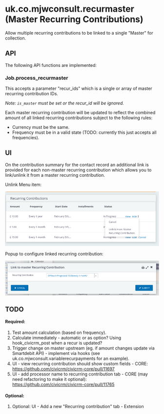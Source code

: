 # uk.co.mjwconsult.recurmaster (Master Recurring Contributions)

Allow multiple recurring contributions to be linked to a single "Master" for collection.
 
## API
The following API functions are implemented:

### Job.process_recurmaster
This accepts a parameter "recur_ids" which is a single or array of master recurring contribution IDs.

*Note: `is_master` must be set or the recur_id will be ignored.*

Each master recurring contribution will be updated to reflect the combined amount of all linked recurring contributions subject to the following rules:
* Currency must be the same.
* Frequency must be in a valid state (TODO: currently this just accepts all frequencies).

## UI
On the contribution summary for the contact record an additional link is provided for each non-master recurring contribution which allows you to link/unlink it from a master recurring contribution.

Unlink Menu item:

![Menu Unlink](/docs/images/contact_tab_contribute_menu_unlink.png)

Popup to configure linked recurring contribution:

![Link Popup](/docs/images/contact_tab_contribute_link_popup.png)

## TODO
#### Required:
1. Test amount calculation (based on frequency).
1. Calculate immediately - automatic or as option? Using hook_civicrm_post when a recur is updated?
1. Trigger change on master upstream (eg. if amount changes update via Smartdebit API) - implement via hooks (see uk.co.mjwconsult.variablerecurpayments for an example).
1. UI - view recurring contribution should show custom fields - CORE: https://github.com/civicrm/civicrm-core/pull/11697
1. UI - add processor name to recurring contribution tab - CORE (may need refactoring to make it optional): https://github.com/civicrm/civicrm-core/pull/11765

#### Optional:
1. Optional: UI - Add a new "Recurring contribution" tab - Extension